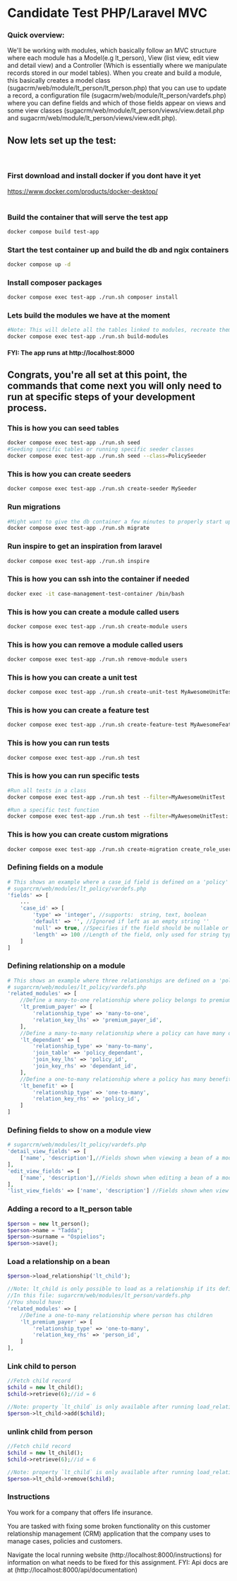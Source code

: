 # Candidate Test PHP/Laravel MVC

### Quick overview:
<p>We'll be working with modules, which basically follow an MVC structure where each module has a Model(e.g lt_person), View (list view, edit view and detail view) and a Controller (Which is essentially where we manipulate records stored in our model tables). When you create and build a module, this basically creates a model class (sugacrm/web/module/lt_person/lt_person.php) that you can use to update a record, a configuration file (sugacrm/web/module/lt_person/vardefs.php) where you can define fields and which of those fields appear on views and some view classes (sugacrm/web/module/lt_person/views/view.detail.php and sugacrm/web/module/lt_person/views/view.edit.php).</p>

## Now lets set up the test:
<br>

### First download and install docker if you dont have it yet
<a href="https://www.docker.com/products/docker-desktop/">https://www.docker.com/products/docker-desktop/</a>
<br><br>

### Build the container that will serve the test app
```sh
docker compose build test-app
```

### Start the test container up and build the db and ngix containers
```sh
docker compose up -d
```

### Install composer packages
```sh
docker compose exec test-app ./run.sh composer install
```

### Lets build the modules we have at the moment
```sh
#Note: This will delete all the tables linked to modules, recreate them and run migrations
docker compose exec test-app ./run.sh build-modules
```

#### FYI: The app runs at http://localhost:8000

## Congrats, you're all set at this point, the commands that come next you will only need to run at specific steps of your development process.

### This is how you can seed tables
```sh
docker compose exec test-app ./run.sh seed
#Seeding specific tables or running specific seeder classes
docker compose exec test-app ./run.sh seed --class=PolicySeeder
```

### This is how you can create seeders
```sh
docker compose exec test-app ./run.sh create-seeder MySeeder
```

### Run migrations
```sh
#Might want to give the db container a few minutes to properly start up before running this one
docker compose exec test-app ./run.sh migrate
```

### Run inspire to get an inspiration from laravel
```sh
docker compose exec test-app ./run.sh inspire
```

### This is how you can ssh into the container if needed
```sh
docker exec -it case-management-test-container /bin/bash
```

### This is how you can create a module called users
```sh
docker compose exec test-app ./run.sh create-module users
```

### This is how you can remove a module called users
```sh
docker compose exec test-app ./run.sh remove-module users
```

### This is how you can create a unit test
```sh
docker compose exec test-app ./run.sh create-unit-test MyAwesomeUnitTest
```

### This is how you can create a feature test
```sh
docker compose exec test-app ./run.sh create-feature-test MyAwesomeFeatureTest
```

### This is how you can run tests
```sh
docker compose exec test-app ./run.sh test
```

### This is how you can run specific tests
```sh
#Run all tests in a class
docker compose exec test-app ./run.sh test --filter=MyAwesomeUnitTest

#Run a specific test function
docker compose exec test-app ./run.sh test --filter=MyAwesomeUnitTest::test_example
```

### This is how you can create custom migrations
```sh
docker compose exec test-app ./run.sh create-migration create_role_user_table
```

### Defining fields on a module
```php
# This shows an example where a case_id field is defined on a 'policy' module. This would be in a vardefs file:
# sugarcrm/web/modules/lt_policy/vardefs.php
'fields' => [
    ...
    'case_id' => [
        'type' => 'integer', //supports:  string, text, boolean
        'default' => '', //Ignored if left as an empty string ''
        'null' => true, //Specifies if the field should be nullable or have a null value when unpopulated
        'length' => 100 //Length of the field, only used for string types
    ]
]
```

### Defining relationship on a module
```php
# This shows an example where three relationships are defined on a 'policy' module. This would be in a vardefs file:
# sugarcrm/web/modules/lt_policy/vardefs.php
'related_modules' => [
    //Define a many-to-one relationship where policy belongs to premium payer
    'lt_premium_payer' => [
        'relationship_type' => 'many-to-one',
        'relation_key_lhs' => 'premium_payer_id',
    ],
    //Define a many-to-many relationship where a policy can have many dependants and dependants can be on many policies
    'lt_dependant' => [
        'relationship_type' => 'many-to-many',
        'join_table' => 'policy_dependant',
        'join_key_lhs' => 'policy_id',
        'join_key_rhs' => 'dependant_id',
    ],
    //Define a one-to-many relationship where a policy has many benefits
    'lt_benefit' => [
        'relationship_type' => 'one-to-many',
        'relation_key_rhs' => 'policy_id',
    ]
]
```

### Defining fields to show on a module view
```php
# sugarcrm/web/modules/lt_policy/vardefs.php
'detail_view_fields' => [
    ['name', 'description'],//Fields shown when viewing a bean of a module
],
'edit_view_fields' => [
    ['name', 'description'],//Fields shown when editing a bean of a module
],
'list_view_fields' => ['name', 'description'] //Fields shown when view a list of beans of a module
```

### Adding a record to a lt_person table
```php
$person = new lt_person();
$person->name = "Tadda";
$person->surname = "Ospielios";
$person->save();
```

### Load a relationship on a bean
```php
$person->load_relationship('lt_child');

//Note: lt_child is only possible to load as a relationship if its defined under `related_modules` on the lt_person module
//In this file: sugarcrm/web/modules/lt_person/vardefs.php
//You should have:
'related_modules' => [
    //Define a one-to-many relationship where person has children
    'lt_premium_payer' => [
        'relationship_type' => 'one-to-many',
        'relation_key_rhs' => 'person_id',
    ]
],
```

### Link child to person
```php
//Fetch child record
$child = new lt_child();
$child->retrieve(6);//id = 6

//Note: property `lt_child` is only available after running load_relationship: $person->load_relationship('lt_child');
$person->lt_child->add($child);
```

### unlink child from person
```php
//Fetch child record
$child = new lt_child();
$child->retrieve(6);//id = 6

//Note: property `lt_child` is only available after running load_relationship: $person->load_relationship('lt_child');
$person->lt_child->remove($child);
```


### Instructions

You work for a company that offers life insurance.

You are tasked with fixing some broken functionality on this customer relationship management (CRM) application that the company uses to manage cases, policies and customers.

Navigate the local running website (http://localhost:8000/instructions) for information on what needs to be fixed for this assignment.
FYI: Api docs are at (http://localhost:8000/api/documentation)
